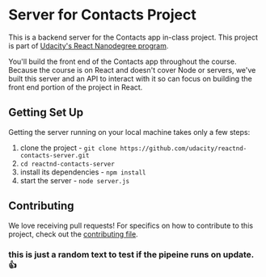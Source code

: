 # Server for Contacts Project

This is a backend server for the Contacts app in-class project. This project is part of [Udacity's React Nanodegree program](https://www.udacity.com/course/react-nanodegree--nd019).

You'll build the front end of the Contacts app throughout the course. Because the course is on React and doesn't cover Node or servers, we've built this server and an API to interact with it so can focus on building the front end portion of the project in React.

## Getting Set Up

Getting the server running on your local machine takes only a few steps:

1. clone the project - `git clone https://github.com/udacity/reactnd-contacts-server.git`
2. `cd reactnd-contacts-server`
3. install its dependencies - `npm install`
4. start the server - `node server.js`

## Contributing

We love receiving pull requests! For specifics on how to contribute to this project, check out the [contributing file](CONTRIBUTING.md).

### this is just a random text to test if the pipeine runs on update. 👍
